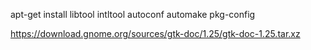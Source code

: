 apt-get install libtool intltool autoconf automake pkg-config

https://download.gnome.org/sources/gtk-doc/1.25/gtk-doc-1.25.tar.xz
